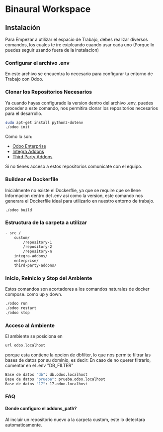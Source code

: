 # Binaural Workspace

## Instalación

Para Empezar a utilizar el espacio de Trabajo, debes realizar diversos comandos, los cuales te ire exiplcando cuando usar cada uno (Porque lo puedes seguir usando fuera de la instalacion)

### Configurar el archivo .env

En este archivo se encuentra lo necesario para configurar tu entorno de Trabajo con Odoo. 

### Clonar los Repositorios Necesarios

Ya cuando hayas configurado la version dentro del archivo .env, puedes proceder a este comando, nos permitira clonar los repositorios necesarios para el desarrollo.

```bash
sudo apt-get install python3-dotenv 
./odoo init
```
    
Como lo son:
 - [Odoo Enterprise](https://github.com/odoo/enterprise)
 - [Integra Addons](https://github.com/binaural-dev/integra-addons)
 - [Third Party Addons](https://github.com/binaural-dev/third-party-addons)

 Si no tienes acceso a estos repositorios comunicate con el equipo.

 ### Buildear el Dockerfile

 Inicialmente no existe el Dockerflie, ya que se require que se llene Informacion dentro del .env asi como la version, este comando nos generara el Dockerfile ideal para utilizarlo en nuestro entorno de trabajo.

 ```bash
./odoo build
```
### Estructura de la carpeta a utilizar

```bash
- src /
    custom/
        /repository-1
        /repository-2
        /repository-n
    integra-addons/
    enterprise/
    third-party-addons/
```

### Inicio, Reinicio y Stop del Ambiente

Estos comandos son acortadores a los comandos naturales de docker compose. como up y down.
```bash
./odoo run
./odoo restart
./odoo stop
```

### Acceso al Ambiente

El ambiente se posiciona en  
```bash
url odoo.localhost
```
porque esta contiene la opcion de dbfilter,
lo que nos permite filtrar las bases de datos por su dominio, es decir:
En caso de no querer filtrarlo, comentar en el .env "DB_FILTER"

```bash
Base de datos "db": db.odoo.localhost
Base de datos "prueba": prueba.odoo.localhost
Base de datos "17": 17.odoo.localhost
```

### FAQ

#### Donde configuro el addons_path?

Al incluir un repositorio nuevo a la carpeta custom, este lo detectara automaticamente.

